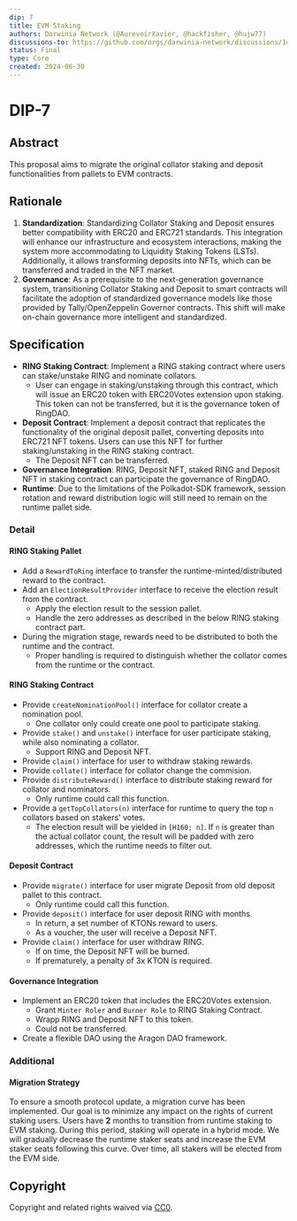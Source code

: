 ```yaml
---
dip: 7
title: EVM Staking
authors: Darwinia Network (@AurevoirXavier, @hackfisher, @hujw77)
discussions-to: https://github.com/orgs/darwinia-network/discussions/1481
status: Final
type: Core
created: 2024-06-30
---
```


# DIP-7

## Abstract
This proposal aims to migrate the original collator staking and deposit functionalities from pallets to EVM contracts.


## Rationale
1. **Standardization**: Standardizing Collator Staking and Deposit ensures better compatibility with ERC20 and ERC721 standards. This integration will enhance our infrastructure and ecosystem interactions, making the system more accommodating to Liquidity Staking Tokens (LSTs). Additionally, it allows transforming deposits into NFTs, which can be transferred and traded in the NFT market.
2. **Governance**: As a prerequisite to the next-generation governance system, transitioning Collator Staking and Deposit to smart contracts will facilitate the adoption of standardized governance models like those provided by Tally/OpenZeppelin Governor contracts. This shift will make on-chain governance more intelligent and standardized.


## Specification
- **RING Staking Contract**: Implement a RING staking contract where users can stake/unstake RING and nominate collators.
  - User can engage in staking/unstaking through this contract, which will issue an ERC20 token with ERC20Votes extension upon staking. This token can not be transferred, but it is the governance token of RingDAO.
- **Deposit Contract**: Implement a deposit contract that replicates the functionality of the original deposit pallet, converting deposits into ERC721 NFT tokens. Users can use this NFT for further staking/unstaking in the RING staking contract.
  - The Deposit NFT can be transferred.
- **Governance Integration**: RING, Deposit NFT, staked RING and Deposit NFT in staking contract can participate the governance of RingDAO.
- **Runtime**: Due to the limitations of the Polkadot-SDK framework, session rotation and reward distribution logic will still need to remain on the runtime pallet side.

### Detail
#### RING Staking Pallet
- Add a `RewardToRing` interface to transfer the runtime-minted/distributed reward to the contract.
- Add an `ElectionResultProvider` interface to receive the election result from the contract.
  - Apply the election result to the session pallet.
  - Handle the zero addresses as described in the below RING staking contract part.
- During the migration stage, rewards need to be distributed to both the runtime and the contract.
  - Proper handling is required to distinguish whether the collator comes from the runtime or the contract.

#### RING Staking Contract
- Provide `createNominationPool()` interface for collator create a nomination pool.
  - One collator only could create one pool to participate staking.
- Provide `stake()` and `unstake()` interface for user participate staking, while also nominating a collator.
  - Support RING and Deposit NFT.
- Provide `claim()` interface for user to withdraw staking rewards.
- Provide `collate()` interface for collator change the commision.
- Provide `distributeReward()` interface to distribute staking reward for collator and nominators.
  - Only runtime could call this function.
- Provide a `getTopCollators(n)` interface for runtime to query the top `n` collators based on stakers' votes.
  - The election result will be yielded in `[H160; n]`. If `n` is greater than the actual collator count, the result will be padded with zero addresses, which the runtime needs to filter out.

#### Deposit Contract
- Provide `migrate()` interface for user migrate Deposit from old deposit pallet to this contract.
  - Only runtime could call this function.
- Provide `deposit()` interface for user deposit RING with months.
  - In return, a set number of KTONs reward to users.
  - As a voucher, the user will receive a Deposit NFT.
- Provide `claim()` interface for user withdraw RING.
  - If on time, the Deposit NFT will be burned. 
  - If prematurely, a penalty of 3x KTON is required.

#### Governance Integration
- Implement an ERC20 token that includes the ERC20Votes extension.
  - Grant `Minter Roler` and `Burner Role` to RING Staking Contract.
  - Wrapp RING and Deposit NFT to this token.
  - Could not be transferred.
- Create a flexible DAO using the Aragon DAO framework.

### Additional
#### Migration Strategy
To ensure a smooth protocol update, a migration curve has been implemented. Our goal is to minimize any impact on the rights of current staking users. Users have **2** months to transition from runtime staking to EVM staking. During this period, staking will operate in a hybrid mode. We will gradually decrease the runtime staker seats and increase the EVM staker seats following this curve. Over time, all stakers will be elected from the EVM side.


## Copyright
Copyright and related rights waived via [CC0](../LICENSE).
